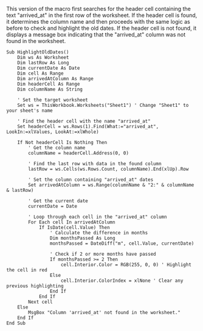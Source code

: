 This version of the macro first searches for the header cell containing the text "arrived_at" in the first row of the worksheet. If the header cell is found, it determines the column name and then proceeds with the same logic as before to check and highlight the old dates. If the header cell is not found, it displays a message box indicating that the "arrived_at" column was not found in the worksheet.
```VBA
Sub HighlightOldDates()
    Dim ws As Worksheet
    Dim lastRow As Long
    Dim currentDate As Date
    Dim cell As Range
    Dim arrivedAtColumn As Range
    Dim headerCell As Range
    Dim columnName As String
    
    ' Set the target worksheet
    Set ws = ThisWorkbook.Worksheets("Sheet1") ' Change "Sheet1" to your sheet's name
    
    ' Find the header cell with the name "arrived_at"
    Set headerCell = ws.Rows(1).Find(What:="arrived_at", LookIn:=xlValues, LookAt:=xlWhole)
    
    If Not headerCell Is Nothing Then
        ' Get the column name
        columnName = headerCell.Address(0, 0)
        
        ' Find the last row with data in the found column
        lastRow = ws.Cells(ws.Rows.Count, columnName).End(xlUp).Row
        
        ' Set the column containing "arrived_at" dates
        Set arrivedAtColumn = ws.Range(columnName & "2:" & columnName & lastRow)
        
        ' Get the current date
        currentDate = Date
        
        ' Loop through each cell in the "arrived_at" column
        For Each cell In arrivedAtColumn
            If IsDate(cell.Value) Then
                ' Calculate the difference in months
                Dim monthsPassed As Long
                monthsPassed = DateDiff("m", cell.Value, currentDate)
                
                ' Check if 2 or more months have passed
                If monthsPassed >= 2 Then
                    cell.Interior.Color = RGB(255, 0, 0) ' Highlight the cell in red
                Else
                    cell.Interior.ColorIndex = xlNone ' Clear any previous highlighting
                End If
            End If
        Next cell
    Else
        MsgBox "Column 'arrived_at' not found in the worksheet."
    End If
End Sub
```
